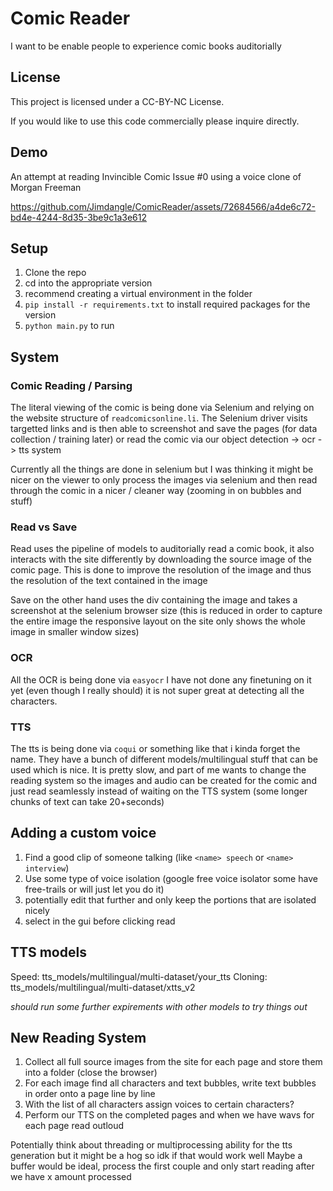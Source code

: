 # Comic Reader

I want to be enable people to experience comic books auditorially

## License
This project is licensed under a CC-BY-NC License.

If you would like to use this code commercially please inquire directly.

## Demo
An attempt at reading Invincible Comic Issue #0 using a voice clone of Morgan Freeman


https://github.com/Jimdangle/ComicReader/assets/72684566/a4de6c72-bd4e-4244-8d35-3be9c1a3e612



## Setup 
1. Clone the repo
2. cd into the appropriate version 
3. recommend creating a virtual environment in the folder
4. `pip install -r requirements.txt` to install required packages for the version
5. `python main.py` to run 

## System

### Comic Reading / Parsing

The literal viewing of the comic is being done via Selenium and relying on the website structure of `readcomicsonline.li`. The Selenium driver visits targetted links and is then able to screenshot and save the pages (for data collection / training later) or read the comic via our object detection -> ocr -> tts system

Currently all the things are done in selenium but I was thinking it might be nicer on the viewer to only process the images via selenium and then read through the comic in a nicer / cleaner way (zooming in on bubbles and stuff)

### Read vs Save
Read uses the pipeline of models to auditorially read a comic book, it also interacts with the site differently by downloading the source image of the comic page. This is done to improve the resolution of the image and thus the resolution of the text contained in the image

Save on the other hand uses the div containing the image and takes a screenshot at the selenium browser size (this is reduced in order to capture the entire image the responsive layout on the site only shows the whole image in smaller window sizes)

### OCR
All the OCR is being done via `easyocr` I have not done any finetuning on it yet (even though I really should) it is not super great at detecting all the characters. 

### TTS
The tts is being done via `coqui` or something like that i kinda forget the name. They have a bunch of different models/multilingual stuff that can be used which is nice. It is pretty slow, and part of me wants to change the reading system so the images and audio can be created for the comic and just read seamlessly instead of waiting on the TTS system (some longer chunks of text can take 20+seconds)



## Adding a custom voice

1. Find a good clip of someone talking (like `<name> speech` or `<name> interview`)
2. Use some type of voice isolation (google free voice isolator some have free-trails or will just let you do it)
3. potentially edit that further and only keep the portions that are isolated nicely
4. select in the gui before clicking read


## TTS models

Speed: tts_models/multilingual/multi-dataset/your_tts
Cloning: tts_models/multilingual/multi-dataset/xtts_v2

*should run some further expirements with other models to try things out*


## New Reading System
1. Collect all full source images from the site for each page and store them into a folder (close the browser)
2. For each image find all characters and text bubbles, write text bubbles in order onto a page line by line 
3. With the list of all characters assign voices to certain characters?
4. Perform our TTS on the completed pages and when we have wavs for each page read outloud

Potentially think about threading or multiprocessing ability for the tts generation but it might be a hog so idk if that would work well
Maybe a buffer would be ideal, process the first couple and only start reading after we have x amount processed
